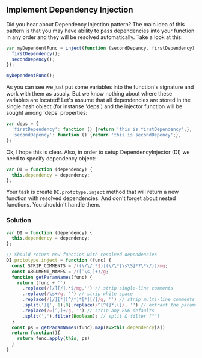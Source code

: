 ## Implement Dependency Injection

Did you hear about Dependency Injection pattern? The main idea of this pattern is that you may have ability to pass dependencies into your function in any order and they will be resolved automatically. Take a look at this:

```js
var myDependentFunc = inject(function (secondDepency, firstDependency) {
  firstDependency();
  secondDepency();
});

myDependentFunc();
```

As you can see we just put some variables into the function's signature and work with them as usualy. But we know nothing about where these variables are located! Let's assume that all dependencies are stored in the single hash object (for instanse 'deps') and the injector function will be sought among 'deps' properties:

```js
var deps = {
  'firstDependency': function () {return 'this is firstDependency';},
  'secondDepency': function () {return 'this is secondDepency';},
};
```

Ok, I hope this is clear. Also, in order to setup DependencyInjector (DI) we need to specify dependency object:

```js
var DI = function (dependency) {
  this.dependency = dependency;
};
```

Your task is create `DI.prototype.inject` method that will return a new function with resolved dependencies. And don't forget about nested functions. You shouldn't handle them.

### Solution

```js
var DI = function (dependency) {
  this.dependency = dependency;
};

// Should return new function with resolved dependencies
DI.prototype.inject = function (func) {
  const STRIP_COMMENTS = /((\/\/.*$)|(\/\*[\s\S]*?\*\/))/mg;
  const ARGUMENT_NAMES = /([^\s,]+)/g;
  function getParamNames(func) {
    return (func + '')
      .replace(/[/][/].*$/mg,'') // strip single-line comments
      .replace(/\s+/g, '') // strip white space
      .replace(/[/][*][^/*]*[*][/]/g, '') // strip multi-line comments  
      .split('){', 1)[0].replace(/^[^(]*[(]/, '') // extract the parameters  
      .replace(/=[^,]+/g, '') // strip any ES6 defaults  
      .split(',').filter(Boolean); // split & filter [""]
  }
  const ps = getParamNames(func).map(a=>this.dependency[a])
  return function(){
    return func.apply(this, ps)
  }
}
```
